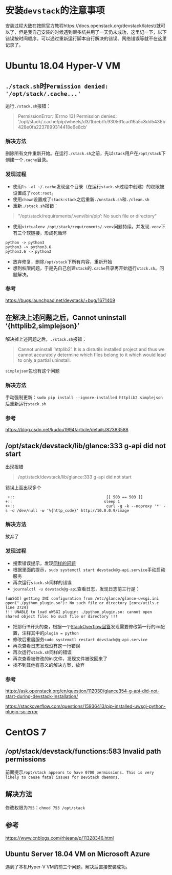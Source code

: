 # 安装`devstack`的注意事项

安装过程大致在按照官方教程https://docs.openstack.org/devstack/latest/就可以了，但是我自己安装的时候遇到很多坑并用了一天仍未成功，这里记一下，以下错误按时间顺序。可以通过重新运行脚本自行解决的错误、网络错误等就不在这里记录了。

# Ubuntu 18.04 Hyper-V VM


## `./stack.sh`时`Permission denied: '/opt/stack/.cache...'`

运行`./stack.sh`报错：

> PermissionError: [Errno 13] Permission denied: '/opt/stack/.cache/pip/wheels/d3/1b/eb/fc930561cad16a5c8dd5436b428e0fa2237899314418e6e8cb'

### 解决方法

删除所有文件重新开始。在运行`./stack.sh`之前，先以`stack`用户在`/opt/stack`下创建一个`.cache`目录。

### 发现过程

- 使用`ls -al ~/.cache`发现这个目录（在运行`stack.sh`过程中创建）的权限被设置成了`root:root`。
- 使用`chown`设置成了`stack:stack`之后重新`./unstack.sh`和`./clean.sh`
- 重新`./stack.sh`报错：

> "/opt/stack/requirements/.venv/bin/pip’: No such file or directory"

- 使用`virtualenv /opt/stack/requirements/.venv`问题持续，并发现`.venv`下有三个软链接，形成死循环

```
python -> python3
python3 -> python3.6
python3.6 -> python3
```

- 放弃修复，删除`/opt/stack`下所有内容，重新开始
- 想到权限问题，于是先自己创建`stack`的`.cache`目录再开始运行`stack.sh`。问题解决。

### 参考

https://bugs.launchpad.net/devstack/+bug/1671409

## 在解决上述问题之后，Cannot uninstall ‘{httplib2,simplejson}’

解决掉上述问题之后，`./stack.sh`报错：

> Cannot uninstall ‘httplib2’. It is a distutils installed project and thus we cannot accurately determine which files belong to it which would lead to only a partial uninstall.

`simplejson`包也有这个问题

### 解决方法

手动强制更新：`sudo pip install --ignore-installed httplib2 simplejson`后重新运行`stack.sh`

### 参考

https://blog.csdn.net/kudou1994/article/details/82383588

## /opt/stack/devstack/lib/glance:333 g-api did not start

出现报错

> /opt/stack/devstack/lib/glance:333 g-api did not start

错误上面出现多个

```
 +::                                        [[ 503 == 503 ]]
+::                                        sleep 1
++::                                        curl -g -k --noproxy '*' -s -o /dev/null -w '%{http_code}' http://10.0.0.9/image
```

### 解决方法

放弃了

### 发现过程

- 搜索错误提示，发现[同样的问题](https://ask.openstack.org/en/question/112030/glance354-g-api-did-not-start-during-devstack-installation/)
- 根据里面的提示，`sudo systemctl start devstack@g-api.service`手动启动服务
- 再次运行`stack.sh`同样的错误
- `journalctl -u devstack@g-api`查看日志，发现日志前三行是：

```
[uWSGI] getting INI configuration from /etc/glance/glance-uwsgi.ini
open("./python_plugin.so"): No such file or directory [core/utils.c line 3724]
!!! UNABLE to load uWSGI plugin: ./python_plugin.so: cannot open shared object file: No such file or directory !!!
```

- 把那行!!!开头的查，根据一个[StackOverflow回答](https://stackoverflow.com/questions/15936413/pip-installed-uwsgi-python-plugin-so-error)发现需要修改第一行的ini配置，注释其中的`plugin = python`
- 修改后重启服务`sudo systemctl restart devstack@g-api.service`
- 再次查看日志发现没有这一行错误
- 再次运行`stack.sh`同样的错误
- 再次查看被修改的ini文件，发现文件被改回来了
- 找不到其他有意义的解决方案，放弃


### 参考

https://ask.openstack.org/en/question/112030/glance354-g-api-did-not-start-during-devstack-installation/

https://stackoverflow.com/questions/15936413/pip-installed-uwsgi-python-plugin-so-error

# CentOS 7

## /opt/stack/devstack/functions:583 Invalid path permissions

前面提示`/opt/stack appears to have 0700 permissions. This is very likely to cause fatal issues for DevStack daemons.`

## 解决方法

修改权限为`755`：`chmod 755 /opt/stack`

## 参考

https://www.cnblogs.com/rhjeans/p/11328346.html

## Ubuntu Server 18.04 VM on Microsoft Azure

遇到了本机Hyper-V VM的前三个问题，解决后直接安装成功。